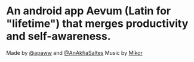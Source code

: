 # An android app Aevum (Latin for "lifetime") that merges productivity and self-awareness.

Made by [@apaww](https://github.com/apaww) and [@AnAkfiaSaltes](https://github.com/AnAkfiaSaltes)
Music by [Mikor](https://t.me/Mikor123)
